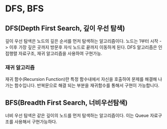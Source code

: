 # DFS, BFS

## DFS(Depth First Search, 깊이 우선 탐색)

깊이 우선 탐색은 노드의 깊은 순서를 먼저 탐색하는 알고리즘이다.
노드는 1부터 시작 -> 이후 가장 깊은 곳까지 방문후 자식 노드로 끝까지 이동하게 된다.
DFS 알고리즘은 인접행렬 자료구조, 재귀 알고리즘을 사용하여 구현가능.

### 재귀 알고리즘
재귀 함수(Recursion Function)란 특정 함수내에서 자신을 호출하여 문제를 해결해 나가는 함수입니다.
반복문으로 해결 되는 부분을 재귀함수를 통해서 구현이 가능합니다.


## BFS(Breadth First Search, 너비우선탐색)

너비 우선 탐색은 같은 깊이의 노드를 먼저 탐색하는 알고리즘이다.
이는 Queue 자료구조를 사용해서 구현가능하다.